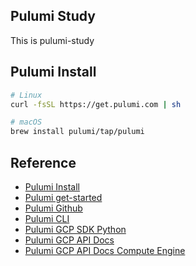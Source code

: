 ## Pulumi Study
This is pulumi-study

## Pulumi Install

```bash
# Linux
curl -fsSL https://get.pulumi.com | sh

# macOS
brew install pulumi/tap/pulumi
```



## Reference
- [Pulumi Install](https://www.pulumi.com/docs/install/)
- [Pulumi get-started](https://www.pulumi.com/docs/clouds/gcp/get-started/)
- [Pulumi Github](https://github.com/pulumi)
- [Pulumi CLI](https://www.pulumi.com/docs/cli/)
- [Pulumi GCP SDK Python](https://github.com/pulumi/pulumi-gcp/tree/master/sdk/python)
- [Pulumi GCP API Docs](https://www.pulumi.com/registry/packages/gcp/api-docs/)
- [Pulumi GCP API Docs Compute Engine](https://www.pulumi.com/registry/packages/gcp/api-docs/compute/instance/)
